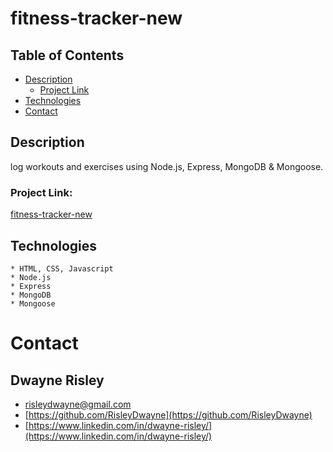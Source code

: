 # fitness-tracker-new

##  Table of Contents
 * [Description](#description)
    * [Project Link](#project-link)
 * [Technologies](#technologies)
 * [Contact](#contact)

## Description
 log workouts and exercises using Node.js, Express, MongoDB & Mongoose.

### Project Link:
[fitness-tracker-new](https://polar-wave-45940.herokuapp.com)

## Technologies
    * HTML, CSS, Javascript
    * Node.js
    * Express
    * MongoDB
    * Mongoose

# Contact

## Dwayne Risley
* [risleydwayne@gmail.com](risleydwayne@gmail.com)
* [https://github.com/RisleyDwayne](https://github.com/RisleyDwayne)
* [https://www.linkedin.com/in/dwayne-risley/](https://www.linkedin.com/in/dwayne-risley/)
